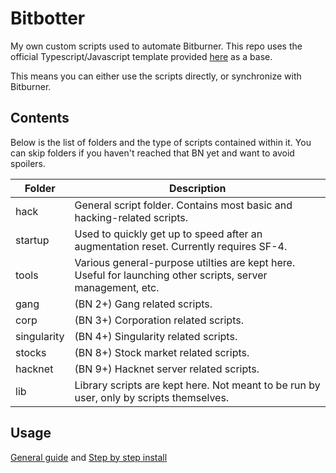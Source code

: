 # Bitbotter

My own custom scripts used to automate Bitburner. This repo uses the official Typescript/Javascript template provided [here](https://github.com/bitburner-official/typescript-template) as a base.

This means you can either use the scripts directly, or synchronize with Bitburner.

## Contents

Below is the list of folders and the type of scripts contained within it. You can skip folders if you haven't reached that BN yet and want to avoid spoilers.

| Folder | Description |
| --- | --- |
| hack | General script folder. Contains most basic and hacking-related scripts. |
| startup | Used to quickly get up to speed after an augmentation reset. Currently requires SF-4. |
| tools | Various general-purpose utilties are kept here. Useful for launching other scripts, server management, etc. |
| gang | (BN 2+) Gang related scripts. |
| corp | (BN 3+) Corporation related scripts. |
| singularity | (BN 4+) Singularity related scripts. |
| stocks | (BN 8+) Stock market related scripts. |
| hacknet | (BN 9+) Hacknet server related scripts. |
| lib | Library scripts are kept here. Not meant to be run by user, only by scripts themselves. |

## Usage

[General guide](README-TEMPLATE.md) and [Step by step install](BeginnersGuide.md)

